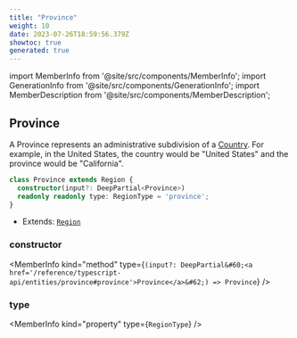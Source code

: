 ```yaml
---
title: "Province"
weight: 10
date: 2023-07-26T18:59:56.379Z
showtoc: true
generated: true
---
```

<!-- This file was generated from the Vendure source. Do not modify. Instead, re-run the "docs:build" script -->
import MemberInfo from '@site/src/components/MemberInfo';
import GenerationInfo from '@site/src/components/GenerationInfo';
import MemberDescription from '@site/src/components/MemberDescription';


## Province

<GenerationInfo sourceFile="packages/core/src/entity/region/province.entity.ts" sourceLine="13" packageName="@vendure/core" />

A Province represents an administrative subdivision of a <a href='/reference/typescript-api/entities/country#country'>Country</a>. For example, in the
United States, the country would be "United States" and the province would be "California".

```ts title="Signature"
class Province extends Region {
  constructor(input?: DeepPartial<Province>)
  readonly readonly type: RegionType = 'province';
}
```
* Extends: <code><a href='/reference/typescript-api/entities/region#region'>Region</a></code>



<div className="members-wrapper">

### constructor

<MemberInfo kind="method" type={`(input?: DeepPartial&#60;<a href='/reference/typescript-api/entities/province#province'>Province</a>&#62;) => Province`}   />


### type

<MemberInfo kind="property" type={`RegionType`}   />




</div>
